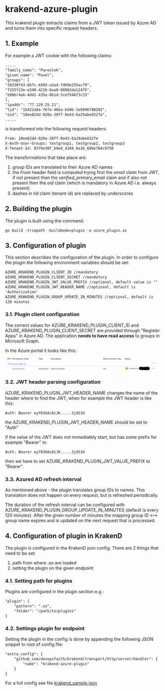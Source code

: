 # krakend-azure-plugin

This krakend plugin extracts claims from a JWT token issued by Azure AD and turns them into specific 
request headers.

## 1. Example

For example a JWT cookie with the following claims:

    .....
    "family_name": "Paroulek",
    "given_name": "Pavel",
    "groups": [
    "28330f43-6b7c-4493-a3a4-7d69e255ac79",
    "7155f23e-e240-421b-8aa0-08902da12475",
    "b90br4ab-4dd1-435a-8b1d-3cef546f3c33"
    ],
    "ipaddr": "77.129.25.11", 
    "tid": "1b422a8e-f6fe-46ba-bd4b-1e8996f88282",
    "oid": "10ee82dd-020a-38ff-8e43-6a29abe032fe",
    .....
    
is transformed into the following request headers:

    From: 10ee82dd-020a-38ff-8e43-6a29abe032fe
    X-Auth-User-Groups: testgroup1, testgroup2, testgroup3
    X-Tenant-Id: 8379e38f_b9ed_4168_8a1b_69be764c9750
    
The transformations that take place are:

1. group IDs are translated to their Azure AD names
2. the *From* header field is computed trying first the *email* claim from JWT, if not 
present then the *verified_primary_email* claim and if also not present 
then the *oid* claim (which is mandatory in Azure AD i.e. always present)
3. dashes in *tid* claim (tenant-id) are replaced by underscores

## 2. Building the plugin

The plugin is built using the command:

    go build -trimpath -buildmode=plugin -o azure_plugin.so

## 3. Configuration of plugin

This section describes the configuration of the plugin. In order to configure the plugin 
the following environment variables should be set:

    AZURE_KRAKEND_PLUGIN_CLIENT_ID //mandatory
    AZURE_KRAKEND_PLUGIN_CLIENT_SECRET //mandatory
    AZURE_KRAKEND_PLUGIN_JWT_VALUE_PREFIX //optional, default value is ""
    AZURE_KRAKEND_PLUGIN_JWT_HEADER_NAME //optional, default is 'Authorization'
    AZURE_KRAKEND_PLUGIN_GROUP_UPDATE_IN_MINUTES //optional, default is 120 minutes

### 3.1. Plugin client configuration
  
The correct values for AZURE_KRAKEND_PLUGIN_CLIENT_ID and AZURE_KRAKEND_PLUGIN_CLIENT_SECRET
are provided through "Register Apps" in Azure AD. 
The application **needs to have read access** to groups in Microsoft Graph.

In the Azure portal it looks like this:

![azuread-permissions](./permissions.png)

### 3.2. JWT header parsing configuration 

AZURE_KRAKEND_PLUGIN_JWT_HEADER_NAME changes the name of the header where to find the JWT, when
for example the JWT header is like this:

    Auth: Bearer eyf03XAiOiJK.....3jdS3d
the AZURE_KRAKEND_PLUGIN_JWT_HEADER_NAME should be set to "Auth"

if the value of the JWT does not immediately start, but has some prefix for example "Bearer" in:

    Auth: Bearer eyf03XAiOiJK.....3jdS3d

then we have to set AZURE_KRAKEND_PLUGIN_JWT_VALUE_PREFIX to "Bearer". 

### 3.3. Azured AD refresh interval 

As mentioned above - the plugin translates group IDs to names. This translation does not happen
on every request, but is refreshed periodically. 


The duration of the refresh interval can be
configured with AZURE_KRAKEND_PLUGIN_GROUP_UPDATE_IN_MINUTES (default is every 120 minutes). 
After the given number of minutes the mapping group ID <--> group name expires and is updated
on the next request that is processed.    

## 4. Configuration of plugin in KrakenD

The plugin is configured in the KrakenD json config. There are 2 things that need to be set:

1. path from where .so are loaded
2. setting the plugin on the given endpoint

### 4.1. Setting path for plugins

Plugins are configured in the plugin section e.g.: 

    "plugin": {
        "pattern": ".so",
        "folder": "/path/to/plugins"
    }
    
### 4.2. Settings plugin for endpoint

Setting the plugin in the config is done by appending the following JSON snippet to root of config file:

    "extra_config": {
        "github_com/devopsfaith/krakend/transport/http/server/handler": {
            "name": "krakend-azure-plugin"
        }
    }    

For a full config see file [krakend_sample.json](krakend_sample.json)
